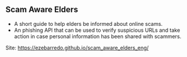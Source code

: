 <h2>Scam Aware Elders</h2>

- A short guide to help elders be informed about online scams.
- An phishing API that can be used to verify suspicious URLs and take action in case personal information has been shared with scammers.

Site: https://ezebarredo.github.io/scam_aware_elders_eng/

